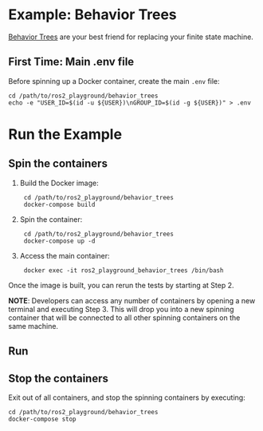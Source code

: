 # Example: Behavior Trees

[Behavior Trees](https://www.behaviortree.dev/) are your best friend for
replacing your finite state machine.

## First Time: Main .env file

Before spinning up a Docker container, create the main `.env` file:

    cd /path/to/ros2_playground/behavior_trees
    echo -e "USER_ID=$(id -u ${USER})\nGROUP_ID=$(id -g ${USER})" > .env

<!-- ## First Time: 3rd Party Repos -->

<!-- Make sure to have pulled the latest 3rd party repos into the ROS2 workspace -->
<!-- using the `vcs` tool: -->

<!--     cd /path/to/ros2_playground -->
<!--     vcs import ros2_ws/src < tools.repos -->
<!--     vcs pull ros2_ws/src -->

# Run the Example

## Spin the containers

1. Build the Docker image:

        cd /path/to/ros2_playground/behavior_trees
        docker-compose build

2. Spin the container:

        cd /path/to/ros2_playground/behavior_trees
        docker-compose up -d

3. Access the main container:

        docker exec -it ros2_playground_behavior_trees /bin/bash

Once the image is built, you can rerun the tests by starting at Step 2.

**NOTE**: Developers can access any number of containers by opening a new
terminal and executing Step 3. This will drop you into a new spinning container
that will be connected to all other spinning containers on the same machine.

## Run



## Stop the containers

Exit out of all containers, and stop the spinning containers by executing:

    cd /path/to/ros2_playground/behavior_trees
    docker-compose stop

<!-- # Limitations -->

<!-- TODO -->
